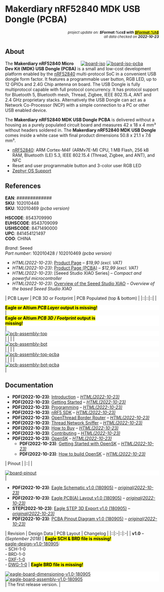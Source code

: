 # Makerdiary nRF52840 MDK USB Dongle (PCBA)

<div style="display:flex;justify-content:right;">
<small><em>project update on: <strong>$Format:%cs$ with <mark><a href="https://github.com/tiacsys/bridle-electronic/commits/$Format:%h$" title="$Format:%B$" target="_blank">$Format:%h$</a></mark></strong></em></small>
</div>
<div style="display:flex;justify-content:right;">
<small><em>all data checked on <strong>2022-10-23</strong></em></small>
</div>

## About

<span style="width:256px;float:right;">[![board-iso]][board-iso] [![board-iso-pcba]][board-iso-pcba]</span>

[board-iso]: electronic/boards/makerdiary-nrf52840-mkd-usb-dongle/board-iso.png "Makerdiary nRF52840 MDK USB Dongle"
[board-iso-pcba]: electronic/boards/makerdiary-nrf52840-mkd-usb-dongle/board-iso-pcba.png "Makerdiary nRF52840 MDK USB Dongle PCBA"

The **Makerdiary nRF52840 Micro Dev Kit (MDK) USB Dongle (PCBA)** is a small
and low-cost development platform enabled by the [nRF52840] multi-protocol SoC
in a convenient USB dongle form factor. It features a programmable user button,
RGB LED, up to 12 GPIOs and 2.4G Chip antenna on board. The USB Dongle is fully
multiprotocol capable with full protocol concurrency. It has protocol support
for Bluetooth 5, Bluetooth mesh, Thread, Zigbee, IEEE 802.15.4, ANT and 2.4 GHz
proprietary stacks. Alternatively the USB Dongle can act as a Network
Co-Processor (NCP) with a simple connection to a PC or other USB enabled device.

The **Makerdiary nRF52840 MDK USB Dongle PCBA** is delivered without a housing
as a purely populated circuit board and measures 42 x 18 x 4 mm³ without headers
soldered in. The **Makerdiary nRF52840 MDK USB Dongle** comes inside a white
case with final product dimensions 50.8 x 21.1 x 7.6 mm³.

* [nRF52840]: ARM Cortex-M4F (ARMv7E-M) CPU, 1 MB Flash, 256 kB RAM, Bluetooth (LE) 5.3, IEEE 802.15.4 (Thread, Zigbee, and ANT), and NFC
* Reset and user programmable button and 3-color user RGB LED
* [Zephyr OS Support]

[nRF52840]: https://www.nordicsemi.com/Products/nRF52840 "ARM® Cortex M4F with 1 MB Flash and 256 kB RAM, ARM® Trustzone®, ARM® Cryptocell 310, integrated BT-LE 5.3, IEEE 802.15.4 radio and NFC-A tag"
[P25Q16H]: https://www.puyasemi.com/cpzx/info_131_aid_198_kid_195.html#a002 "16 Mbit SPI NOR Flash"
[BQ25101]: https://www.ti.com/product/BQ25101 "250mA Standalone Linear Li-Ion Battery Charger with Thermal Regulation"
[LSM6DS3TR-C]: https://www.st.com/en/mems-and-sensors/lsm6ds3tr-c.html "iNEMO 3D digital accelerometer and a 3D digital gyroscope"
[MSM261D3526H1CPM]: index.php?dir=electronic/components/memsensing-microsystems/MSM261D3526H1CPM "PDM digital output MEMS microphone with Multi‐modes"
[Zephyr OS Support]: https://bridle.tiac-systems.net/doc/latest/zephyr/boards/arm/nrf52840_mdk_usb_dongle/doc/index.html "Zephyr OS Support for Makerdiary nRF52840 MDK USB Dongle (PCBA)"

## References

**EAN**: #############<br/>
**SKU**: 102010448<br/>
**SKU**: 102010469 *(pcba version)*

**HSCODE**:   8543709990<br/>
**EUHSCODE**: 8543709099<br/>
**USHSCODE**: 8471490000<br/>
**UPC**:      841454121497<br/>
**COO**: CHINA

*Brand*: Seeed<br/>
*Part number*: 102010428 / 102010469 *(pcba version)*

* *HTML(2022-10-23)*: [Product Page] – *$19,90 (excl. VAT)*
* *HTML(2022-10-23)*: [Product Page (PCBA)] – *$12,99 (excl. VAT)*
* *HTML(2022-10-23)*: [Seeed Studio XIAO Series]
  – *Compact and powerful microcontroller*
* *HTML(2022-10-23)*: [Overview of the Seeed Studio XIAO]
  – *Overview of the based Seeed Studio XIAO*

[Product Page]: https://makerdiary.com/collections/frontpage/products/nrf52840-mdk-usb-dongle-w-case "Makerdiary nRF52840 MDK USB Dongle"
[Product Page (PCBA)]: https://makerdiary.com/collections/frontpage/products/nrf52840-mdk-usb-dongle "Makerdiary nRF52840 MDK USB Dongle PCBA"
[Overview of the Seeed Studio XIAO]: https://sigmdel.ca/michel/ha/xiao/seeeduino_xiao_01_en.html "Based Seeed Studio XIAO Overview"

| PCB Layer | PCB 3D or Footprint | PCB Populated (top & bottom) |
|::|::|::|
| <div style="background-color:white;"><div style="width:65%;display:inline-block"><mark><strong>Eagle or Altium <em>PCB Layer</em> output is missing!</strong></mark></div></div> |<div style="background-color:white;"><div style="width:65%;display:inline-block"><mark><strong>Eagle or Altium <em>PCB 3D / Footprint</em> output is missing!</strong></mark></div></div> | <div style="background-color:white;"><div style="width:75%;display:inline-block">[![pcb-assembly-top]][pcb-assembly-top]</div></div> |
| | | <div style="background-color:white;"><div style="width:75%;display:inline-block">[![pcb-assembly-bot]][pcb-assembly-bot]</div></div> |
| | | <div style="background-color:white;"><div style="width:75%;display:inline-block">[![pcb-assembly-top-pcba]][pcb-assembly-top-pcba]</div></div> |
| | | <div style="background-color:white;"><div style="width:75%;display:inline-block">[![pcb-assembly-bot-pcba]][pcb-assembly-bot-pcba]</div></div> |

[pcb-assembly-top]: electronic/boards/makerdiary-nrf52840-mkd-usb-dongle/pcb-assembly-top.png "Makerdiary nRF52840 MDK USB Dongle PCB Assembly (top)"
[pcb-assembly-bot]: electronic/boards/makerdiary-nrf52840-mkd-usb-dongle/pcb-assembly-bot.png "Makerdiary nRF52840 MDK USB Dongle PCB Assembly (bottom)"
[pcb-assembly-top-pcba]: electronic/boards/makerdiary-nrf52840-mkd-usb-dongle/pcb-assembly-top-pcba.png "Makerdiary nRF52840 MDK USB Dongle (PCBA) PCB Assembly (top)"
[pcb-assembly-bot-pcba]: electronic/boards/makerdiary-nrf52840-mkd-usb-dongle/pcb-assembly-bot-pcba.png "Makerdiary nRF52840 MDK USB Dongle (PCBA) PCB Assembly (bottom)"

## Documentation

* **PDF(2022-10-23)**: [Introduction]
  – *[HTML(2022-10-23)](https://wiki.makerdiary.com/nrf52840-mdk-usb-dongle)*
* **PDF(2022-10-23)**: [Getting Started]
  – *[HTML(2022-10-23)](https://wiki.makerdiary.com/nrf52840-mdk-usb-dongle/getting-started)*
* **PDF(2022-10-23)**: [Programming]
  – *[HTML(2022-10-23)](https://wiki.makerdiary.com/nrf52840-mdk-usb-dongle/programming)*
* **PDF(2022-10-23)**: [nRF5 SDK]
  – *[HTML(2022-10-23)](https://wiki.makerdiary.com/nrf52840-mdk-usb-dongle/nrf5-sdk)*
* **PDF(2022-10-23)**: [OpenThread Border Router]
  – *[HTML(2022-10-23)](https://wiki.makerdiary.com/nrf52840-mdk-usb-dongle/OTBR)*
* **PDF(2022-10-23)**: [Thread Network Sniffer]
  – *[HTML(2022-10-23)](https://wiki.makerdiary.com/nrf52840-mdk-usb-dongle/thread-sniffer)*
* **PDF(2022-10-23)**: [How to Buy]
  – *[HTML(2022-10-23)](https://wiki.makerdiary.com/nrf52840-mdk-usb-dongle/how-to-buy)*
* **PDF(2022-10-23)**: [Contributing]
  – *[HTML(2022-10-23)](https://wiki.makerdiary.com/nrf52840-mdk-usb-dongle/CONTRIBUTING)*
* **PDF(2022-10-23)**: [OpenSK]
  – *[HTML(2022-10-23)](https://wiki.makerdiary.com/nrf52840-mdk-usb-dongle/opensk)*
  * **PDF(2022-10-23)**: [Getting Started with OpenSK]
    – *[HTML(2022-10-23)](https://wiki.makerdiary.com/nrf52840-mdk-usb-dongle/opensk/getting-started)*
  * **PDF(2022-10-23)**: [How to build OpenSK]
    – *[HTML(2022-10-23)](https://wiki.makerdiary.com/nrf52840-mdk-usb-dongle/opensk/building)*

[Introduction]: electronic/boards/makerdiary-nrf52840-mkd-usb-dongle/introduction.pdf "2022-10-23: Last updated on: February 24, 2021"
[Getting Started]: electronic/boards/makerdiary-nrf52840-mkd-usb-dongle/getting-started.pdf "2022-10-23: Last updated on: February 03, 2020"
[Programming]: electronic/boards/makerdiary-nrf52840-mkd-usb-dongle/programming.pdf "2022-10-23: Last updated on: February 03, 2020"
[nRF5 SDK]: electronic/boards/makerdiary-nrf52840-mkd-usb-dongle/nrf5-sdk.pdf "2022-10-23: Last updated on: February 03, 2020"
[OpenThread Border Router]: electronic/boards/makerdiary-nrf52840-mkd-usb-dongle/openthread-border-router.pdf "2022-10-23: Last updated on: February 03, 2020"
[Thread Network Sniffer]: electronic/boards/makerdiary-nrf52840-mkd-usb-dongle/thread-network-sniffer.pdf "2022-10-23: Last updated on: February 03, 2020"
[How to Buy]: electronic/boards/makerdiary-nrf52840-mkd-usb-dongle/how-to-buy.pdf "2022-10-23: Last updated on: February 03, 2020"
[Contributing]: electronic/boards/makerdiary-nrf52840-mkd-usb-dongle/contributing.pdf "2022-10-23: Last updated on: February 03, 2020"
[OpenSK]: electronic/boards/makerdiary-nrf52840-mkd-usb-dongle/opensk.pdf "2022-10-23: Last updated on: February 04, 2020"
[Getting Started with OpenSK]: electronic/boards/makerdiary-nrf52840-mkd-usb-dongle/opensk-getting-started.pdf "2022-10-23: Last updated on: February 04, 2020"
[How to build OpenSK]: electronic/boards/makerdiary-nrf52840-mkd-usb-dongle/opensk-building.pdf "2022-10-23: Last updated on: February 18, 2021"

| Pinout |
|::|
| <div style="background-color:white;"><div style="width:75%;display:inline-block">[![board-pinout]][board-pinout]</div></div> |

[board-pinout]: electronic/boards/makerdiary-nrf52840-mkd-usb-dongle/board-pinout.png "Makerdiary nRF52840 MDK USB Dongle (PCBA) Pinout"

* **PDF(2022-10-23)**: [Eagle Schematic v1.0 (180905)]
  – *[original(2022-10-23)](https://wiki.makerdiary.com/nrf52840-mdk-usb-dongle/hardware/nrf52840-mdk-usb-dongle-sch_v1_0.pdf)*
* **PDF(2022-10-23)**: [Eagle PCB(A) Layout v1.0 (180905)]
  – *[original(2022-10-23)](https://wiki.makerdiary.com/nrf52840-mdk-usb-dongle/hardware/nrf52840-mdk-usb-dongle-board_v1_0.pdf)*
* **STEP(2022-10-23)**: [Eagle STEP 3D Export v1.0 (180905)]
  – *[original(2022-10-23)](https://wiki.makerdiary.com/nrf52840-mdk-usb-dongle/hardware/nrf52840-mdk-usb-dongle-3d_v1_0.step)*
* **PDF(2022-10-23)**: [PCBA Pinout Diagram v1.0 (180905)]
  – *[original(2022-10-23)](https://wiki.makerdiary.com/nrf52840-mdk-usb-dongle/hardware/nrf52840-mdk-usb-dongle-pinout_v1_0.pdf)*

[Eagle Schematic v1.0 (180905)]: electronic/boards/makerdiary-nrf52840-mkd-usb-dongle/eagle-design-v1.0-180905/nrf52840-mdk-usb-dongle-sch_v1_0.pdf "2022-10-23: Last updated on: September 05, 2018"
[Eagle PCB(A) Layout v1.0 (180905)]: electronic/boards/makerdiary-nrf52840-mkd-usb-dongle/eagle-design-v1.0-180905/nrf52840-mdk-usb-dongle-board_v1_0.pdf "2022-10-23: Last updated on: September 05, 2018"
[Eagle STEP 3D Export v1.0 (180905)]: electronic/boards/makerdiary-nrf52840-mkd-usb-dongle/eagle-design-v1.0-180905/nrf52840-mdk-usb-dongle-3d_v1_0.step "2022-10-23: Last updated on: September 05, 2018"
[PCBA Pinout Diagram v1.0 (180905)]: electronic/boards/makerdiary-nrf52840-mkd-usb-dongle/eagle-design-v1.0-180905/nrf52840-mdk-usb-dongle-pinout_v1_0.pdf "2022-10-23: Last updated on: September 05, 2018"

| Revision | Design Data | PCB Layout | Changelog |
|::|:-|::|:-|
| **v1.0** – *(September 2018)* | <mark><strong>Eagle SCH & BRD file is missing!</strong></mark><br/>[eagle-design-v1.0-180905]:<br/>- SCH-1-0<br/>- BRD-1-0<br/>- [DXF-1-0]<br/>- [DWG-1-0] | <mark><strong>Eagle BRD file is missing!</strong></mark> <div style="background-color:white;"><div style="width:100%;display:inline-block">[![eagle-board-dimensioning-v1.0-180905]][eagle-board-dimensioning-v1.0-180905]</div></div> <div style="background-color:white;"><div style="width:66%;display:inline-block">[![eagle-board-assembly-v1.0-180905]][eagle-board-assembly-v1.0-180905]</div></div> | The first release version. |

[eagle-design-v1.0-180905]: index.php?dir=electronic/boards/makerdiary-nrf52840-mkd-usb-dongle/eagle-design-v1.0-180905 "Eagle Design Data"
[DXF-1-0]: electronic/boards/makerdiary-nrf52840-mkd-usb-dongle/eagle-design-v1.0-180905/nrf52840-mdk-usb-dongle-3d_v1_0.dxf "AutoCAD Drawing Exchange Format, R14"
[DWG-1-0]: electronic/boards/makerdiary-nrf52840-mkd-usb-dongle/eagle-design-v1.0-180905/nrf52840-mdk-usb-dongle-3d_v1_0.dwg "DWG AutoDesk AutoCAD 2004/2005/2006"
[eagle-board-dimensioning-v1.0-180905]: electronic/boards/makerdiary-nrf52840-mkd-usb-dongle/eagle-design-v1.0-180905/nrf52840-mdk-usb-dongle-3d_v1_0.svg "2022-10-23: Last updated on: November 22, 2021"
[eagle-board-assembly-v1.0-180905]: electronic/boards/makerdiary-nrf52840-mkd-usb-dongle/eagle-design-v1.0-180905/nrf52840-mdk-usb-dongle-board_v1_0.svg "2022-10-23: Last updated on: September 05, 2018"

